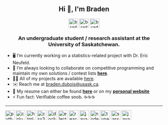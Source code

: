<h2 align="center">Hi 👋, I'm Braden</h1>

<p align="center">
<a href="https://github.com/bradendubois" target="blank"><img align="center" src="https://cdn.jsdelivr.net/npm/simple-icons@3.0.1/icons/github.svg" alt="bradendubois" height="30" width="30" /></a>
<a href="https://linkedin.com/in/bradendubois" target="blank"><img align="center" src="https://cdn.jsdelivr.net/npm/simple-icons@3.0.1/icons/linkedin.svg" alt="bradendubois" height="30" width="30" /></a>
<a href="mailto:braden.dubois@usask.ca" target="blank"><img align="center" src="https://cdn.jsdelivr.net/npm/simple-icons@3.0.1/icons/gmail.svg" alt="bradendubois" height="30" width="30" /></a>
</p>

<h3 align="center">An undergraduate student / research assistant at the University of Saskatchewan.</h3>

- 🖥️ I’m currently working on a statistics-related project with Dr. Eric Neufeld.
- 👯 I’m always looking to collaborate on competitive programming and maintain my own solutions / contest lists [**here**](https://github.com/bradendubois/competitive-programming).
- 👨‍💻 All of my projects are available [here](https://github.com/bradendubois?tab=repositories).
- ✉️ Reach me at [braden.dubois@usask.ca](mailto:braden.dubois@usask.ca).
- 📄 My resume can either be found [**here**](https://github.com/bradendubois/bradendubois/blob/master/resume.pdf) or on my [**personal website**](bradendubois.dev)
- ⚡ Fun fact: Verifiable coffee snob. ☕☕☕

<hr />

<p align="left">
    <img src="https://konpa.github.io/devicon/devicon.git/icons/python/python-original-wordmark.svg" alt="python" width="30" height="30"/>
    <img src="https://konpa.github.io/devicon/devicon.git/icons/cplusplus/cplusplus-original.svg" alt="cplusplus" width="30" height="30"/> 
    <img src="https://konpa.github.io/devicon/devicon.git/icons/html5/html5-original-wordmark.svg" alt="html5" width="30" height="30"/>
    <img src="https://konpa.github.io/devicon/devicon.git/icons/css3/css3-original-wordmark.svg" alt="css3" width="30" height="30"/> 
    <img src="https://konpa.github.io/devicon/devicon.git/icons/docker/docker-original-wordmark.svg" alt="docker" width="30" height="30"/>
    <img src="https://konpa.github.io/devicon/devicon.git/icons/electron/electron-original.svg" alt="electron" width="30" height="30"/>
    <img src="https://konpa.github.io/devicon/devicon.git/icons/react/react-original-wordmark.svg" alt="react" width="30" height="30"/>  
    <img src="https://konpa.github.io/devicon/devicon.git/icons/javascript/javascript-original.svg" alt="javascript" width="30" height="30"/> 
    <img src="https://konpa.github.io/devicon/devicon.git/icons/nodejs/nodejs-original-wordmark.svg" alt="nodejs" width="30" height="30"/>
    <img src="https://konpa.github.io/devicon/devicon.git/icons/typescript/typescript-original.svg" alt="typescript" width="30" height="30"/> 
    <img src="https://konpa.github.io/devicon/devicon.git/icons/sass/sass-original.svg" alt="sass" width="30" height="30"/> 
    <img src="https://konpa.github.io/devicon/devicon.git/icons/java/java-original-wordmark.svg" alt="java" width="30" height="30"/>  
</p>

